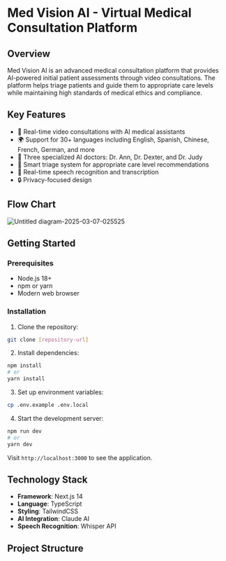 # Med Vision AI - Virtual Medical Consultation Platform

## Overview

Med Vision AI is an advanced medical consultation platform that provides AI-powered initial patient assessments through video consultations. The platform helps triage patients and guide them to appropriate care levels while maintaining high standards of medical ethics and compliance.

## Key Features

- 🎥 Real-time video consultations with AI medical assistants
- 🌍 Support for 30+ languages including English, Spanish, Chinese, French, German, and more
- 🤖 Three specialized AI doctors: Dr. Ann, Dr. Dexter, and Dr. Judy
- 🏥 Smart triage system for appropriate care level recommendations
- 💬 Real-time speech recognition and transcription
- 🔒 Privacy-focused design

## Flow Chart

![Untitled diagram-2025-03-07-025525](https://github.com/user-attachments/assets/ee2b6c8b-e4ce-478a-b0dd-9d90b182fe55)


## Getting Started

### Prerequisites

- Node.js 18+
- npm or yarn
- Modern web browser

### Installation

1. Clone the repository:

```bash
git clone [repository-url]
```

2. Install dependencies:

```bash
npm install
# or
yarn install
```

3. Set up environment variables:

```bash
cp .env.example .env.local
```

4. Start the development server:

```bash
npm run dev
# or
yarn dev
```

Visit `http://localhost:3000` to see the application.

## Technology Stack

- **Framework**: Next.js 14
- **Language**: TypeScript
- **Styling**: TailwindCSS
- **AI Integration**: Claude AI
- **Speech Recognition**: Whisper API

## Project Structure
